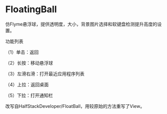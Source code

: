 # FloatingBall

仿Flyme悬浮球，提供透明度，大小，背景图片选择和软键盘检测提升高度的设置。

功能列表

（1）单击：返回

（2）长按：移动悬浮球

（3）左滑右滑：打开最近应用程序列表

（4）上拉：返回桌面

（5）下拉：打开通知栏



改写自HalfStackDeveloper/FloatBall，用较原始的方法重写了View。

